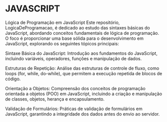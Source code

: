 # JAVASCRIPT
Lógica de Programação em JavaScript
Este repositório, LogicaDeProgramacao, é dedicado ao estudo das sintaxes básicas do JavaScript, abordando conceitos fundamentais de lógica de programação. O foco é proporcionar uma base sólida para o desenvolvimento em JavaScript, explorando os seguintes tópicos principais:

Sintaxe Básica do JavaScript: Introdução aos fundamentos do JavaScript, incluindo variáveis, operadores, funções e manipulação de dados.

Estruturas de Repetição: Análise das estruturas de controle de fluxo, como loops (for, while, do-while), que permitem a execução repetida de blocos de código.

Orientação a Objetos: Compreensão dos conceitos de programação orientada a objetos (POO) em JavaScript, incluindo a criação e manipulação de classes, objetos, herança e encapsulamento.

Validação de Formulários: Práticas de validação de formulários em JavaScript, garantindo a integridade dos dados antes do envio ao servidor.
